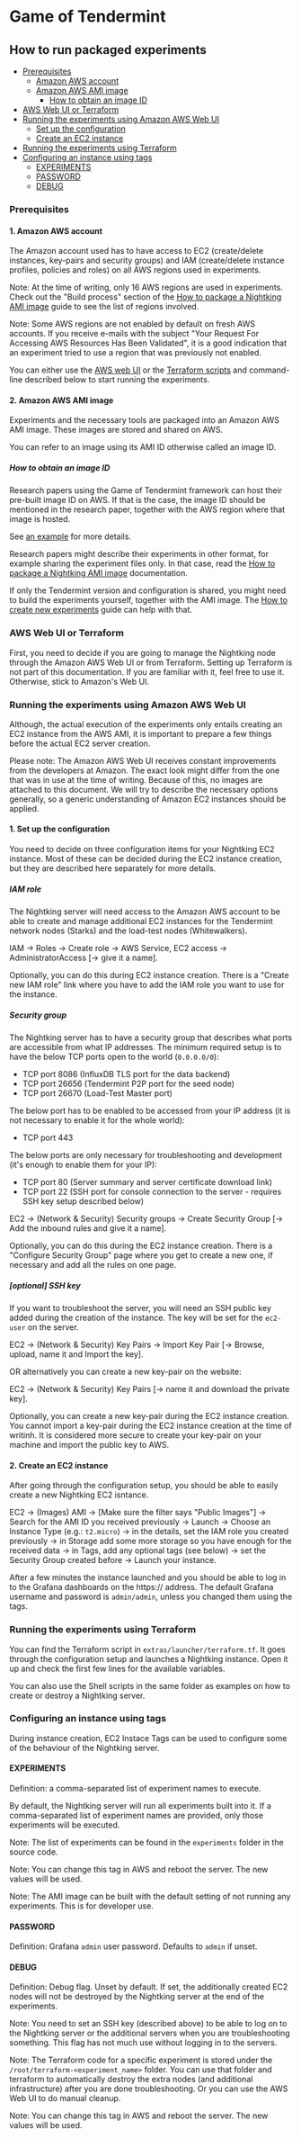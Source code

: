 # Game of Tendermint

## How to run packaged experiments
- [Prerequisites](#prerequisites)
  - [Amazon AWS account](#1-amazon-aws-account)
  - [Amazon AWS AMI image](#2-amazon-aws-ami-image)
    - [How to obtain an image ID](#how-to-obtain-an-image-id)
- [AWS Web UI or Terraform](#aws-web-ui-or-terraform)
- [Running the experiments using Amazon AWS Web UI](#running-the-experiments-using-amazon-aws-web-ui)
  - [Set up the configuration](#1-set-up-the-configuration)
  - [Create an EC2 instance](#2-create-an-ec2-instance)
- [Running the experiments using Terraform](#running-the-experiments-using-terraform)
- [Configuring an instance using tags](#configuring-an-instance-using-tags)
  - [EXPERIMENTS](#experiments)
  - [PASSWORD](#password)
  - [DEBUG](#debug)
  
### Prerequisites
#### 1. Amazon AWS account
The Amazon account used has to have access to EC2 (create/delete instances, key-pairs and
security groups) and IAM (create/delete instance profiles, policies and roles) on all AWS regions used in experiments.

Note: At the time of writing, only 16 AWS regions are used in experiments. Check out the "Build process" section of the
[How to package a Nightking AMI image](BUILD.md) guide to see the list of regions involved.

Note: Some AWS regions are not enabled by default on fresh AWS accounts. If you receive e-mails with the subject
"Your Request For Accessing AWS Resources Has Been Validated", it is a good indication that an experiment tried to use
a region that was previously not enabled.

You can either use the [AWS web UI](#aws-web-ui-or-terraform) or the [Terraform scripts](running-the-experiments-using-terraform)
and command-line described below to start running the experiments.

#### 2. Amazon AWS AMI image
Experiments and the necessary tools are packaged into an Amazon AWS AMI image.
These images are stored and shared on AWS.

You can refer to an image using its AMI ID otherwise called an image ID.

##### How to obtain an image ID
Research papers using the Game of Tendermint framework can host their pre-built image ID on AWS.
If that is the case, the image ID should be mentioned in the research paper,
together with the AWS region where that image is hosted.

See [an example](THESIS.md) for more details.

Research papers might describe their experiments in other format, for example sharing the experiment files only. In that
case, read the [How to package a Nightking AMI image](BUILD.md) documentation.
 
If only the Tendermint version and configuration is shared, you might need to build the experiments yourself, together with
the AMI image. The [How to create new experiments](XP.md) guide can help with that.

### AWS Web UI or Terraform
First, you need to decide if you are going to manage the Nightking node through the Amazon AWS Web UI or from Terraform.
Setting up Terraform is not part of this documentation. If you are familiar with it, feel free to use it. Otherwise,
stick to Amazon's Web UI.

### Running the experiments using Amazon AWS Web UI
Although, the actual execution of the experiments only entails creating an EC2 instance from the AWS AMI, it is
important to prepare a few things before the actual EC2 server creation.

Please note: The Amazon AWS Web UI receives constant improvements from the developers at Amazon. The exact look might
differ from the one that was in use at the time of writing. Because of this, no images are attached to this document.
We will try to describe the necessary options generally, so a generic understanding of Amazon EC2 instances should
be applied.

#### 1. Set up the configuration
You need to decide on three configuration items for your Nightking EC2 instance. Most of these can be decided during
the EC2 instance creation, but they are described here separately for more details.

##### IAM role
The Nightking server will need access to the Amazon AWS account to be able to create and manage additional EC2 instances
for the Tendermint network nodes (Starks) and the load-test nodes (Whitewalkers).

IAM -> Roles -> Create role -> AWS Service, EC2 access -> AdministratorAccess [-> give it a name].

Optionally, you can do this during EC2 instance creation. There is a "Create new IAM role" link where you have to add
the IAM role you want to use for the instance.

##### Security group
The Nightking server has to have a security group that describes what ports are accessible from what IP addresses.
The minimum required setup is to have the below TCP ports open to the world (`0.0.0.0/0`):
- TCP port 8086 (InfluxDB TLS port for the data backend)
- TCP port 26656 (Tendermint P2P port for the seed node)
- TCP port 26670 (Load-Test Master port)

The below port has to be enabled to be accessed from your IP address (it is not necessary to enable it for the whole world):
- TCP port 443

The below ports are only necessary for troubleshooting and development (it's enough to enable them for your IP):
- TCP port 80 (Server summary and server certificate download link)
- TCP port 22 (SSH port for console connection to the server - requires SSH key setup described below)

EC2 -> (Network & Security) Security groups -> Create Security Group [-> Add the inbound rules and give it a name].

Optionally, you can do this during the EC2 instance creation. There is a "Configure Security Group" page where you get
to create a new one, if necessary and add all the rules on one page.

##### [optional] SSH key
If you want to troubleshoot the server, you will need an SSH public key added during the creation of the instance.
The key will be set for the `ec2-user` on the server.

EC2 -> (Network & Security) Key Pairs -> Import Key Pair [-> Browse, upload, name it and Import the key].

OR alternatively you can create a new key-pair on the website:

EC2 -> (Network & Security) Key Pairs [-> name it and download the private key].

Optionally, you can create a new key-pair during the EC2 instance creation. You cannot import a key-pair during the
EC2 instance creation at the time of writinh. It is considered more secure to create your key-pair on your machine and
import the public key to AWS.

#### 2. Create an EC2 instance
After going through the configuration setup, you should be able to easily create a new Nightking EC2 isntance.

EC2 -> (Images) AMI -> [Make sure the filter says "Public Images"] -> Search for the AMI ID you received previously -> 
Launch -> Choose an Instance Type (e.g.: `t2.micro`) -> in the details, set the IAM role you created previously ->
in Storage add some more storage so you have enough for the received data -> in Tags, add any optional tags (see below)
-> set the Security Group created before -> Launch your instance.

After a few minutes the instance launched and you should be able to log in to the Grafana dashboards on the
https://<public-DNS-name> address. The default Grafana username and password is `admin/admin`, unless you changed them
using the tags.

### Running the experiments using Terraform
You can find the Terraform script in `extras/launcher/terraform.tf`. It goes through the configuration setup and
launches a Nightking instance. Open it up and check the first few lines for the available variables.

You can also use the Shell scripts in the same folder as examples on how to create or destroy a Nightking server.

### Configuring an instance using tags
During instance creation, EC2 Instace Tags can be used to configure some of the behaviour of the Nightking server.

#### EXPERIMENTS
Definition: a comma-separated list of experiment names to execute.

By default, the Nightking server will run all experiments built into it. If a comma-separated list of experiment names
are provided, only those experiments will be executed.

Note: The list of experiments can be found in the `experiments` folder in the source code.

Note: You can change this tag in AWS and reboot the server. The new values will be used.

Note: The AMI image can be built with the default setting of not running any experiments. This is for developer use.

#### PASSWORD
Definition: Grafana `admin` user password. Defaults to `admin` if unset.

#### DEBUG
Definition: Debug flag. Unset by default. If set, the additionally created EC2 nodes will not be destroyed by the
Nightking server at the end of the experiments.

Note: You need to set an SSH key (described above) to be able to log on to the Nightking server or the additional
servers when you are troubleshooting something. This flag has not much use without logging in to the servers.

Note: The Terraform code for a specific experiment is stored under the `/root/terraform-<experiment_name>` folder.
You can use that folder and terraform to automatically destroy the extra nodes (and additional infrastructure) after
you are done troubleshooting. Or you can use the AWS Web UI to do manual cleanup.

Note: You can change this tag in AWS and reboot the server. The new values will be used.
